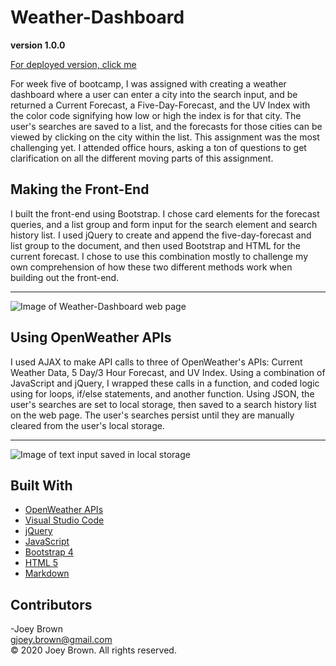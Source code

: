 # Weather-Dashboard

**version 1.0.0**

[For deployed version, click me](https://joeybrown-ctrl.github.io/Weather-Dashboard/)

For week five of bootcamp, I was assigned with creating a weather dashboard where a user can enter a city into the search input, and be returned a Current Forecast, a Five-Day-Forecast, and the UV Index with the color code signifying how low or high the index is for that city. The user's searches are saved to a list, and the forecasts for those cities can be viewed by clicking on the city within the list. This assignment was the most challenging yet. I attended office hours, asking a ton of questions to get clarification on all the different moving parts of this assignment.
<br>

## Making the Front-End

I built the front-end using Bootstrap. I chose card elements for the forecast queries, and a list group and form input for the search element and search history list. I used jQuery to create and append the five-day-forecast and list group to the document, and then used Bootstrap and HTML for the current forecast. I chose to use this combination mostly to challenge my own comprehension of how these two different methods work when building out the front-end.
<br><hr>

![Image of Weather-Dashboard web page]()
<br>

## Using OpenWeather APIs

I used AJAX to make API calls to three of OpenWeather's APIs: Current Weather Data, 5 Day/3 Hour Forecast, and UV Index. Using a combination of JavaScript and jQuery, I wrapped these calls in a function, and coded logic using for loops, if/else statements, and another function. Using JSON, the user's searches are set to local storage, then saved to a search history list on the web page. The user's searches persist until they are manually cleared from the user's local storage.
<br><hr>

![Image of text input saved in local storage]()
<br>

## Built With

* [OpenWeather APIs](https://openweathermap.org/api)
* [Visual Studio Code](https://code.visualstudio.com/)
* [jQuery](https://jquery.com/)
* [JavaScript](https://developer.mozilla.org/en-US/docs/Web/JavaScript)
* [Bootstrap 4](https://getbootstrap.com/)
* [HTML 5](https://developer.mozilla.org/en-US/docs/Web/Guide/HTML/HTML5)
* [Markdown](https://guides.github.com/features/mastering-markdown/) 


## Contributors

-Joey Brown <br> <gjoey.brown@gmail.com> <br> &copy; 2020 Joey Brown. All rights reserved.
